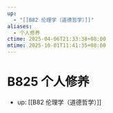 ```yaml
---
up:
  - "[[B82 伦理学（道德哲学）]]"
aliases:
  - 个人修养
ctime: 2025-04-06T21:33:38+08:00
mtime: 2025-10-01T11:41:35+08:00
---
```


# B825 个人修养

- up: [[B82 伦理学（道德哲学）]]
